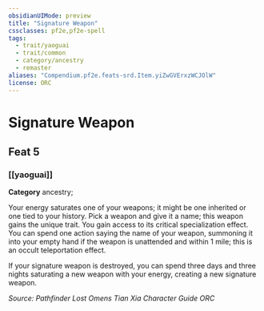 ```yaml
---
obsidianUIMode: preview
title: "Signature Weapon"
cssclasses: pf2e,pf2e-spell
tags:
  - trait/yaoguai
  - trait/common
  - category/ancestry
  - remaster
aliases: "Compendium.pf2e.feats-srd.Item.yiZwGVErxzWCJOlW"
license: ORC
---
```

# Signature Weapon
## Feat 5
### [[yaoguai]]

**Category** ancestry; 




Your energy saturates one of your weapons; it might be one inherited or one tied to your history. Pick a weapon and give it a name; this weapon gains the unique trait. You gain access to its critical specialization effect. You can spend one action saying the name of your weapon, summoning it into your empty hand if the weapon is unattended and within 1 mile; this is an occult teleportation effect.

If your signature weapon is destroyed, you can spend three days and three nights saturating a new weapon with your energy, creating a new signature weapon.

*Source: Pathfinder Lost Omens Tian Xia Character Guide*
*ORC*